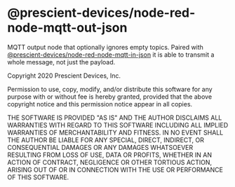 @prescient-devices/node-red-node-mqtt-out-json
==============================================

MQTT output node that optionally ignores empty topics. Paired with
[@prescient-devices/node-red-node-mqtt-in-json](https://flows.nodered.org/node/@prescient-devices/node-red-node-mqtt-in-json)
it is able to transmit a whole message, not just the payload.

Copyright 2020 Prescient Devices, Inc.

Permission to use, copy, modify, and/or distribute this software for any
purpose with or without fee is hereby granted, provided that the above
copyright notice and this permission notice appear in all copies.

THE SOFTWARE IS PROVIDED "AS IS" AND THE AUTHOR DISCLAIMS ALL WARRANTIES WITH
REGARD TO THIS SOFTWARE INCLUDING ALL IMPLIED WARRANTIES OF MERCHANTABILITY AND
FITNESS. IN NO EVENT SHALL THE AUTHOR BE LIABLE FOR ANY SPECIAL, DIRECT,
INDIRECT, OR CONSEQUENTIAL DAMAGES OR ANY DAMAGES WHATSOEVER RESULTING FROM
LOSS OF USE, DATA OR PROFITS, WHETHER IN AN ACTION OF CONTRACT, NEGLIGENCE OR
OTHER TORTIOUS ACTION, ARISING OUT OF OR IN CONNECTION WITH THE USE OR
PERFORMANCE OF THIS SOFTWARE.
